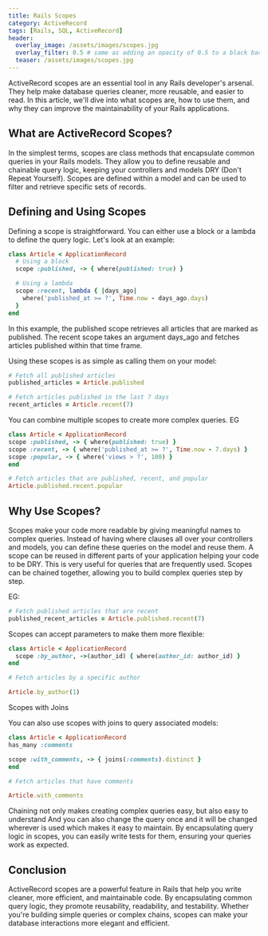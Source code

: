 ```yaml
---
title: Rails Scopes
category: ActiveRecord
tags: [Rails, SQL, ActiveRecord]
header:
  overlay_image: /assets/images/scopes.jpg
  overlay_filter: 0.5 # same as adding an opacity of 0.5 to a black background
  teaser: /assets/images/scopes.jpg
---
```


ActiveRecord scopes are an essential tool in any Rails developer's arsenal. They help make database queries cleaner, more reusable, and easier to read. In this article, we'll dive into what scopes are, how to use them, and why they can improve the maintainability of your Rails applications.

## What are ActiveRecord Scopes?

In the simplest terms, scopes are class methods that encapsulate common queries in your Rails models. They allow you to define reusable and chainable query logic, keeping your controllers and models DRY (Don't Repeat Yourself). Scopes are defined within a model and can be used to filter and retrieve specific sets of records.

## Defining and Using Scopes

Defining a scope is straightforward. You can either use a block or a lambda to define the query logic. Let's look at an example:

```ruby
class Article < ApplicationRecord
  # Using a block
  scope :published, -> { where(published: true) }

  # Using a lambda
  scope :recent, lambda { |days_ago|
    where('published_at >= ?', Time.now - days_ago.days)
  }
end
```

In this example, the published scope retrieves all articles that are marked as published. The recent scope takes an argument days_ago and fetches articles published within that time frame.

Using these scopes is as simple as calling them on your model:

```ruby
# Fetch all published articles
published_articles = Article.published

# Fetch articles published in the last 7 days
recent_articles = Article.recent(7)
```

You can combine multiple scopes to create more complex queries.
EG

```ruby
class Article < ApplicationRecord
scope :published, -> { where(published: true) }
scope :recent, -> { where('published_at >= ?', Time.now - 7.days) }
scope :popular, -> { where('views > ?', 100) }
end

# Fetch articles that are published, recent, and popular
Article.published.recent.popular
```

## Why Use Scopes?

Scopes make your code more readable by giving meaningful names to complex queries. Instead of having where clauses all over your controllers and models, you can define these queries on the model and reuse them. A scope can be reused in different parts of your application helping your code to be DRY. This is very useful for queries that are frequently used. Scopes can be chained together, allowing you to build complex queries step by step.

EG:

```ruby
# Fetch published articles that are recent
published_recent_articles = Article.published.recent(7)
```

Scopes can accept parameters to make them more flexible:

```ruby
class Article < ApplicationRecord
  scope :by_author, ->(author_id) { where(author_id: author_id) }
end

# Fetch articles by a specific author

Article.by_author(1)
```

Scopes with Joins

You can also use scopes with joins to query associated models:

```ruby
class Article < ApplicationRecord
has_many :comments

scope :with_comments, -> { joins(:comments).distinct }
end

# Fetch articles that have comments

Article.with_comments
```

Chaining not only makes creating complex queries easy, but also easy to understand And you can also change the query once and it will be changed wherever is used which makes it easy to maintain. By encapsulating query logic in scopes, you can easily write tests for them, ensuring your queries work as expected.

## Conclusion

ActiveRecord scopes are a powerful feature in Rails that help you write cleaner, more efficient, and maintainable code. By encapsulating common query logic, they promote reusability, readability, and testability. Whether you're building simple queries or complex chains, scopes can make your database interactions more elegant and efficient.
